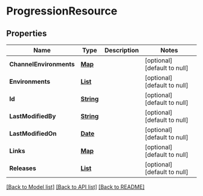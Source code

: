 # ProgressionResource
## Properties

Name | Type | Description | Notes
------------ | ------------- | ------------- | -------------
**ChannelEnvironments** | [**Map**](array.md) |  | [optional] [default to null]
**Environments** | [**List**](ReferenceDataItem.md) |  | [optional] [default to null]
**Id** | [**String**](string.md) |  | [optional] [default to null]
**LastModifiedBy** | [**String**](string.md) |  | [optional] [default to null]
**LastModifiedOn** | [**Date**](DateTime.md) |  | [optional] [default to null]
**Links** | [**Map**](string.md) |  | [optional] [default to null]
**Releases** | [**List**](ReleaseProgressionResource.md) |  | [optional] [default to null]

[[Back to Model list]](../README.md#documentation-for-models) [[Back to API list]](../README.md#documentation-for-api-endpoints) [[Back to README]](../README.md)

